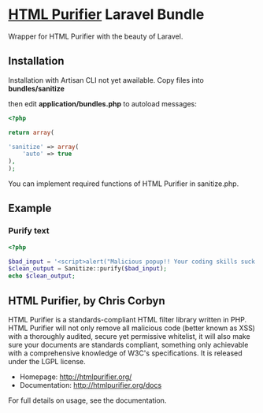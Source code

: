 # [HTML Purifier](http://htmlpurifier.org/) Laravel Bundle

Wrapper for HTML Purifier with the beauty of Laravel.

## Installation

Installation with Artisan CLI not yet awailable.
Copy files into **bundles/sanitize**

then edit **application/bundles.php** to autoload messages:

```php
<?php

return array(

'sanitize' => array(
	'auto' => true
),
);

```
	
You can implement required functions of HTML Purifier in sanitize.php.

## Example

### Purify text

```php
<?php

$bad_input = '<script>alert("Malicious popup!! Your coding skills suck!")</script>';
$clean_output = Sanitize::purify($bad_input);
echo $clean_output;

```

## HTML Purifier, by Chris Corbyn

HTML Purifier is a standards-compliant HTML filter library written in PHP. HTML Purifier will not only remove all malicious code (better known as XSS) with a thoroughly audited, secure yet permissive whitelist, it will also make sure your documents are standards compliant, something only achievable with a comprehensive knowledge of W3C's specifications. 
It is released under the LGPL license.

- Homepage:      http://htmlpurifier.org/
- Documentation: http://htmlpurifier.org/docs

For full details on usage, see the documentation.